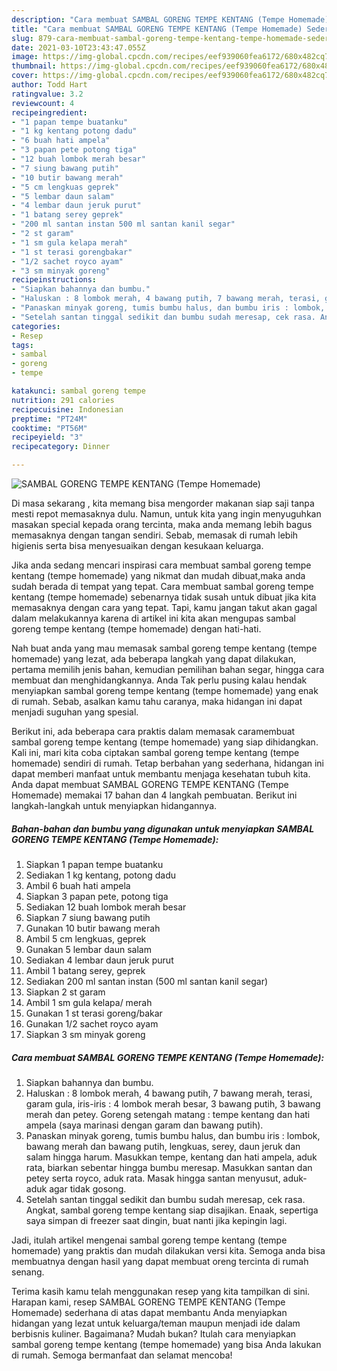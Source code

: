 ```yaml
---
description: "Cara membuat SAMBAL GORENG TEMPE KENTANG (Tempe Homemade) Sederhana Untuk Jualan"
title: "Cara membuat SAMBAL GORENG TEMPE KENTANG (Tempe Homemade) Sederhana Untuk Jualan"
slug: 879-cara-membuat-sambal-goreng-tempe-kentang-tempe-homemade-sederhana-untuk-jualan
date: 2021-03-10T23:43:47.055Z
image: https://img-global.cpcdn.com/recipes/eef939060fea6172/680x482cq70/sambal-goreng-tempe-kentang-tempe-homemade-foto-resep-utama.jpg
thumbnail: https://img-global.cpcdn.com/recipes/eef939060fea6172/680x482cq70/sambal-goreng-tempe-kentang-tempe-homemade-foto-resep-utama.jpg
cover: https://img-global.cpcdn.com/recipes/eef939060fea6172/680x482cq70/sambal-goreng-tempe-kentang-tempe-homemade-foto-resep-utama.jpg
author: Todd Hart
ratingvalue: 3.2
reviewcount: 4
recipeingredient:
- "1 papan tempe buatanku"
- "1 kg kentang potong dadu"
- "6 buah hati ampela"
- "3 papan pete potong tiga"
- "12 buah lombok merah besar"
- "7 siung bawang putih"
- "10 butir bawang merah"
- "5 cm lengkuas geprek"
- "5 lembar daun salam"
- "4 lembar daun jeruk purut"
- "1 batang serey geprek"
- "200 ml santan instan 500 ml santan kanil segar"
- "2 st garam"
- "1 sm gula kelapa merah"
- "1 st terasi gorengbakar"
- "1/2 sachet royco ayam"
- "3 sm minyak goreng"
recipeinstructions:
- "Siapkan bahannya dan bumbu."
- "Haluskan : 8 lombok merah, 4 bawang putih, 7 bawang merah, terasi, garam gula, iris-iris : 4 lombok merah besar, 3 bawang putih, 3 bawang merah dan petey. Goreng setengah matang : tempe kentang dan hati ampela (saya marinasi dengan garam dan bawang putih)."
- "Panaskan minyak goreng, tumis bumbu halus, dan bumbu iris : lombok, bawang merah dan bawang putih, lengkuas, serey, daun jeruk dan salam hingga harum. Masukkan tempe, kentang dan hati ampela, aduk rata, biarkan sebentar hingga bumbu meresap. Masukkan santan dan petey serta royco, aduk rata. Masak hingga santan menyusut, aduk-aduk agar tidak gosong."
- "Setelah santan tinggal sedikit dan bumbu sudah meresap, cek rasa. Angkat, sambal goreng tempe kentang siap disajikan. Enaak, sepertiga saya simpan di freezer saat dingin, buat nanti jika kepingin lagi."
categories:
- Resep
tags:
- sambal
- goreng
- tempe

katakunci: sambal goreng tempe 
nutrition: 291 calories
recipecuisine: Indonesian
preptime: "PT24M"
cooktime: "PT56M"
recipeyield: "3"
recipecategory: Dinner

---
```



![SAMBAL GORENG TEMPE KENTANG (Tempe Homemade)](https://img-global.cpcdn.com/recipes/eef939060fea6172/680x482cq70/sambal-goreng-tempe-kentang-tempe-homemade-foto-resep-utama.jpg)

Di masa  sekarang , kita memang bisa mengorder makanan siap saji tanpa mesti repot memasaknya dulu. Namun, untuk kita yang ingin menyuguhkan masakan special kepada orang tercinta, maka anda memang lebih bagus memasaknya dengan tangan sendiri. Sebab, memasak di rumah lebih higienis serta bisa menyesuaikan dengan kesukaan keluarga.

Jika anda sedang mencari inspirasi cara membuat sambal goreng tempe kentang (tempe homemade) yang nikmat dan mudah dibuat,maka anda sudah berada di tempat yang tepat. Cara membuat sambal goreng tempe kentang (tempe homemade)  sebenarnya tidak susah untuk dibuat jika kita memasaknya dengan cara yang tepat. Tapi, kamu jangan takut akan gagal dalam melakukannya 
karena di artikel ini kita akan mengupas sambal goreng tempe kentang (tempe homemade) dengan hati-hati.  



Nah buat anda yang mau memasak sambal goreng tempe kentang (tempe homemade) yang lezat, ada beberapa langkah yang dapat dilakukan, pertama memilih jenis bahan, kemudian pemilihan bahan segar, hingga cara membuat dan menghidangkannya. Anda Tak perlu pusing kalau hendak menyiapkan sambal goreng tempe kentang (tempe homemade) yang enak di rumah. Sebab, asalkan kamu  tahu caranya, maka hidangan ini dapat menjadi suguhan yang spesial.

Berikut ini, ada beberapa cara praktis  dalam memasak caramembuat sambal goreng tempe kentang (tempe homemade) yang siap dihidangkan. Kali ini, mari kita coba ciptakan sambal goreng tempe kentang (tempe homemade) sendiri di rumah. Tetap berbahan yang sederhana, hidangan ini dapat memberi manfaat untuk membantu menjaga kesehatan tubuh kita. Anda dapat membuat SAMBAL GORENG TEMPE KENTANG (Tempe Homemade) memakai 17 bahan dan 4 langkah pembuatan. Berikut ini langkah-langkah untuk menyiapkan hidangannya.

<!--inarticleads1-->

##### Bahan-bahan dan bumbu yang digunakan untuk menyiapkan SAMBAL GORENG TEMPE KENTANG (Tempe Homemade):

1. Siapkan 1 papan tempe buatanku
1. Sediakan 1 kg kentang, potong dadu
1. Ambil 6 buah hati ampela
1. Siapkan 3 papan pete, potong tiga
1. Sediakan 12 buah lombok merah besar
1. Siapkan 7 siung bawang putih
1. Gunakan 10 butir bawang merah
1. Ambil 5 cm lengkuas, geprek
1. Gunakan 5 lembar daun salam
1. Sediakan 4 lembar daun jeruk purut
1. Ambil 1 batang serey, geprek
1. Sediakan 200 ml santan instan (500 ml santan kanil segar)
1. Siapkan 2 st garam
1. Ambil 1 sm gula kelapa/ merah
1. Gunakan 1 st terasi goreng/bakar
1. Gunakan 1/2 sachet royco ayam
1. Siapkan 3 sm minyak goreng




<!--inarticleads2-->

##### Cara membuat SAMBAL GORENG TEMPE KENTANG (Tempe Homemade):

1. Siapkan bahannya dan bumbu.
1. Haluskan : 8 lombok merah, 4 bawang putih, 7 bawang merah, terasi, garam gula, iris-iris : 4 lombok merah besar, 3 bawang putih, 3 bawang merah dan petey. Goreng setengah matang : tempe kentang dan hati ampela (saya marinasi dengan garam dan bawang putih).
1. Panaskan minyak goreng, tumis bumbu halus, dan bumbu iris : lombok, bawang merah dan bawang putih, lengkuas, serey, daun jeruk dan salam hingga harum. Masukkan tempe, kentang dan hati ampela, aduk rata, biarkan sebentar hingga bumbu meresap. Masukkan santan dan petey serta royco, aduk rata. Masak hingga santan menyusut, aduk-aduk agar tidak gosong.
1. Setelah santan tinggal sedikit dan bumbu sudah meresap, cek rasa. Angkat, sambal goreng tempe kentang siap disajikan. Enaak, sepertiga saya simpan di freezer saat dingin, buat nanti jika kepingin lagi.




Jadi, itulah artikel mengenai  sambal goreng tempe kentang (tempe homemade)  yang praktis dan mudah dilakukan versi kita. Semoga anda bisa membuatnya dengan hasil yang dapat membuat oreng tercinta di rumah senang. 

Terima kasih kamu telah menggunakan resep yang kita tampilkan di sini. Harapan kami, resep  SAMBAL GORENG TEMPE KENTANG (Tempe Homemade) sederhana di atas dapat membantu Anda menyiapkan hidangan yang lezat untuk keluarga/teman maupun menjadi ide dalam berbisnis kuliner. Bagaimana? Mudah bukan? Itulah cara menyiapkan sambal goreng tempe kentang (tempe homemade) yang bisa Anda lakukan di rumah. Semoga bermanfaat dan selamat mencoba!

